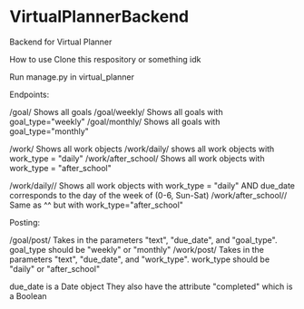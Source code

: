 # VirtualPlannerBackend
Backend for Virtual Planner


How to use
Clone this respository or something idk

Run manage.py in virtual_planner


Endpoints:

/goal/ Shows all goals
/goal/weekly/ Shows all goals with goal_type="weekly"
/goal/monthly/ Shows all goals with goal_type="monthly"

/work/ Shows all work objects
/work/daily/ shows all work objects with work_type = "daily"
/work/after_school/ Shows all work objects with work_type = "after_school"

/work/daily/<int>/ Shows all work objects with work_type = "daily" AND due_date corresponds to the day of the week of <int> (0-6, Sun-Sat)
/work/after_school/<int>/ Same as ^^ but with work_type="after_school"
  
Posting:

/goal/post/ Takes in the parameters "text", "due_date", and "goal_type". goal_type should be "weekly" or "monthly"
/work/post/ Takes in the parameters "text", "due_date", and "work_type". work_type should be "daily" or "after_school"

due_date is a Date object
They also have the attribute "completed" which is a Boolean

